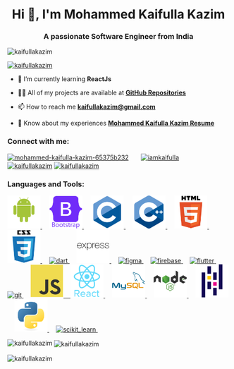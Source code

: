 <h1 align="center">Hi 👋, I'm Mohammed Kaifulla Kazim</h1>
<h3 align="center">A passionate Software Engineer from India</h3>

<p align="left"> <img src="https://komarev.com/ghpvc/?username=kaifullakazim&label=Profile%20views&color=0e75b6&style=flat" alt="kaifullakazim" /> </p>

<p align="left"> <a href="https://github.com/ryo-ma/github-profile-trophy"><img src="https://github-profile-trophy.vercel.app/?username=kaifullakazim" alt="kaifullakazim" /></a> </p>

- 🌱 I’m currently learning **ReactJs**

- 👨‍💻 All of my projects are available at [**GitHub Repositories**](https://github.com/KaifullaKazim?tab=repositories)

- 📫 How to reach me **kaifullakazim@gmail.com**

- 📄 Know about my experiences [**Mohammed Kaifulla Kazim Resume**](https://drive.google.com/file/d/1Dh_TdKG97fiEdijRsMDHFxwdgco6YW4q/view?usp=sharing)

<h3 align="left">Connect with me:</h3>
<p align="left">
<a href="https://linkedin.com/in/mohammed-kaifulla-kazim-65375b232" target="blank"><img align="center" src="https://raw.githubusercontent.com/rahuldkjain/github-profile-readme-generator/master/src/images/icons/Social/linked-in-alt.svg" alt="mohammed-kaifulla-kazim-65375b232" height="50" width="75" /></a>&nbsp;&nbsp;&nbsp;&nbsp;&nbsp;&nbsp;
<a href="https://instagram.com/iamkaifulla" target="blank"><img align="center" src="https://raw.githubusercontent.com/rahuldkjain/github-profile-readme-generator/master/src/images/icons/Social/instagram.svg" alt="iamkaifulla" height="75" width="50" /></a>&nbsp;&nbsp;&nbsp;&nbsp;&nbsp;&nbsp;
<a href="https://www.leetcode.com/kaifullakazim" target="blank"><img align="center" src="https://raw.githubusercontent.com/rahuldkjain/github-profile-readme-generator/master/src/images/icons/Social/leet-code.svg" alt="kaifullakazim" height="75" width="50" /></a>
<a href="https://my-portfolio-website-kaifullakazims-projects.vercel.app/" target="blank"><img align="center" src="https://miro.medium.com/v2/resize:fit:1400/0*s7-847-cMWNrfnyH.gif" alt="kaifullakazim" height="100" width="175" /></a>
</p>

<h3 align="left">Languages and Tools:</h3>
<p align="left"> <a href="https://developer.android.com" target="_blank" rel="noreferrer"> <img src="https://raw.githubusercontent.com/devicons/devicon/master/icons/android/android-original-wordmark.svg" alt="android" width="75" height="75"/> </a>&nbsp;&nbsp;&nbsp; <a href="https://getbootstrap.com" target="_blank" rel="noreferrer"> <img src="https://raw.githubusercontent.com/devicons/devicon/master/icons/bootstrap/bootstrap-plain-wordmark.svg" alt="bootstrap" width="75" height="75"/> </a>&nbsp;&nbsp;&nbsp; <a href="https://www.cprogramming.com/" target="_blank" rel="noreferrer"> <img src="https://raw.githubusercontent.com/devicons/devicon/master/icons/c/c-original.svg" alt="c" width="75" height="75"/> </a>&nbsp;&nbsp;&nbsp; <a href="https://www.w3schools.com/cpp/" target="_blank" rel="noreferrer"> <img src="https://raw.githubusercontent.com/devicons/devicon/master/icons/cplusplus/cplusplus-original.svg" alt="cplusplus" width="75" height="75"/> </a>&nbsp;&nbsp;&nbsp; <a href="https://www.w3.org/html/" target="_blank" rel="noreferrer"> <img src="https://raw.githubusercontent.com/devicons/devicon/master/icons/html5/html5-original-wordmark.svg" alt="html5" width="75" height="75"/> </a>&nbsp;&nbsp;&nbsp;<a href="https://www.w3schools.com/css/" target="_blank" rel="noreferrer"> <img src="https://raw.githubusercontent.com/devicons/devicon/master/icons/css3/css3-original-wordmark.svg" alt="css3" width="75" height="75"/> </a>&nbsp;&nbsp;&nbsp; <a href="https://dart.dev" target="_blank" rel="noreferrer"> <img src="https://www.vectorlogo.zone/logos/dartlang/dartlang-icon.svg" alt="dart" width="75" height="75"/> </a>&nbsp;&nbsp;&nbsp; <a href="https://expressjs.com" target="_blank" rel="noreferrer"> <img src="https://raw.githubusercontent.com/devicons/devicon/master/icons/express/express-original-wordmark.svg" alt="express" width="75" height="75"/> </a>&nbsp;&nbsp;&nbsp; <a href="https://www.figma.com/" target="_blank" rel="noreferrer"> <img src="https://www.vectorlogo.zone/logos/figma/figma-icon.svg" alt="figma" width="75" height="75"/> </a>&nbsp;&nbsp;&nbsp; <a href="https://firebase.google.com/" target="_blank" rel="noreferrer"> <img src="https://www.vectorlogo.zone/logos/firebase/firebase-icon.svg" alt="firebase" width="75" height="75"/> </a>&nbsp;&nbsp;&nbsp; <a href="https://flutter.dev" target="_blank" rel="noreferrer"> <img src="https://www.vectorlogo.zone/logos/flutterio/flutterio-icon.svg" alt="flutter" width="75" height="75"/> </a>&nbsp;&nbsp;&nbsp; <a href="https://git-scm.com/" target="_blank" rel="noreferrer"> <img src="https://www.vectorlogo.zone/logos/git-scm/git-scm-icon.svg" alt="git" width="75" height="75"/> </a>&nbsp;&nbsp;&nbsp; <a href="https://developer.mozilla.org/en-US/docs/Web/JavaScript" target="_blank" rel="noreferrer"> <img src="https://raw.githubusercontent.com/devicons/devicon/master/icons/javascript/javascript-original.svg" alt="javascript" width="75" height="75"/>&nbsp;&nbsp;&nbsp; </a><a href="https://reactjs.org/" target="_blank" rel="noreferrer"> <img src="https://raw.githubusercontent.com/devicons/devicon/master/icons/react/react-original-wordmark.svg" alt="react" width="75" height="75"/> </a>&nbsp;&nbsp;&nbsp; <a href="https://www.mysql.com/" target="_blank" rel="noreferrer"> <img src="https://raw.githubusercontent.com/devicons/devicon/master/icons/mysql/mysql-original-wordmark.svg" alt="mysql" width="75" height="75"/> </a>&nbsp;&nbsp;&nbsp; <a href="https://nodejs.org" target="_blank" rel="noreferrer"> <img src="https://raw.githubusercontent.com/devicons/devicon/master/icons/nodejs/nodejs-original-wordmark.svg" alt="nodejs" width="75" height="75"/> </a>&nbsp;&nbsp;&nbsp; <a href="https://pandas.pydata.org/" target="_blank" rel="noreferrer"> <img src="https://raw.githubusercontent.com/devicons/devicon/2ae2a750d2f041da66e950e4d48052658d850630/icons/pandas/pandas-original.svg" alt="pandas" width="75" height="75"/> </a>&nbsp;&nbsp;&nbsp; <a href="https://www.python.org" target="_blank" rel="noreferrer"> <img src="https://raw.githubusercontent.com/devicons/devicon/master/icons/python/python-original.svg" alt="python" width="75" height="75"/> </a>&nbsp;&nbsp;&nbsp; <a href="https://scikit-learn.org/" target="_blank" rel="noreferrer"> <img src="https://upload.wikimedia.org/wikipedia/commons/0/05/Scikit_learn_logo_small.svg" alt="scikit_learn" width="75" height="75"/> </a>&nbsp;&nbsp;&nbsp; </p>

<p><img align="left" src="https://github-readme-stats.vercel.app/api/top-langs?username=kaifullakazim&show_icons=true&locale=en&layout=compact" alt="kaifullakazim" /></p>

<p>&nbsp;<img align="center" src="https://github-readme-stats.vercel.app/api?username=kaifullakazim&show_icons=true&locale=en" alt="kaifullakazim" /></p>

<p><img align="center" src="https://github-readme-streak-stats.herokuapp.com/?user=kaifullakazim&" alt="kaifullakazim" /></p>
